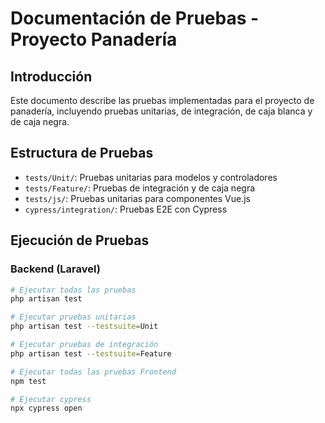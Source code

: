 # Documentación de Pruebas - Proyecto Panadería

## Introducción

Este documento describe las pruebas implementadas para el proyecto de panadería, incluyendo pruebas unitarias, de integración, de caja blanca y de caja negra.

## Estructura de Pruebas

- `tests/Unit/`: Pruebas unitarias para modelos y controladores
- `tests/Feature/`: Pruebas de integración y de caja negra
- `tests/js/`: Pruebas unitarias para componentes Vue.js
- `cypress/integration/`: Pruebas E2E con Cypress

## Ejecución de Pruebas

### Backend (Laravel)

```bash
# Ejecutar todas las pruebas
php artisan test

# Ejecutar pruebas unitarias
php artisan test --testsuite=Unit

# Ejecutar pruebas de integración
php artisan test --testsuite=Feature

# Ejecutar todas las pruebas Frontend
npm test

# Ejecutar cypress
npx cypress open
